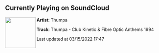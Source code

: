 ## Currently Playing on SoundCloud

[<img align="left" width="100" src="https://i1.sndcdn.com/artworks-8ojPX2b7PBzFexl5-MyDJWw-t500x500.jpg">](https://soundcloud.com/thedjthumpa/thumpa-club-kinetic-fibre-optic-anthems-1994)

**Artist**: Thumpa 

**Track**: Thumpa - Club Kinetic & Fibre Optic Anthems 1994

Last updated at 03/15/2022 17:47
